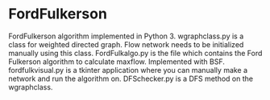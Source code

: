 # FordFulkerson
FordFulkerson algorithm implemented in Python 3.
wgraphclass.py is a class for weighted directed graph.
Flow network needs to be initialized manually using this class.
FordFulkalgo.py is the file which contains the Ford Fulkerson algorithm to calculate maxflow. Implemented with BSF.
fordfulkvisual.py is a tkinter application where you can manually make a network and run the algorithm on. 
DFSchecker.py is a DFS method on the wgraphclass.
